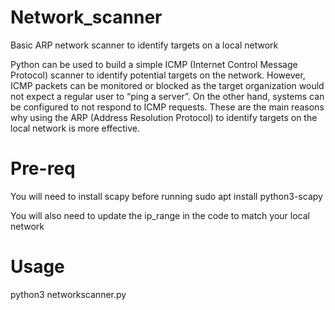 # Network_scanner
Basic ARP network scanner to identify targets on a local network

Python can be used to build a simple ICMP (Internet Control Message Protocol) scanner to identify potential targets on the network. However, ICMP packets can be monitored or blocked as the target organization would not expect a regular user to “ping a server”. On the other hand, systems can be configured to not respond to ICMP requests. These are the main reasons why using the ARP (Address Resolution Protocol) to identify targets on the local network is more effective.

# Pre-req
You will need to install scapy before running
sudo apt install python3-scapy

You will also need to update the ip_range in the code to match your local network

# Usage
python3 networkscanner.py
